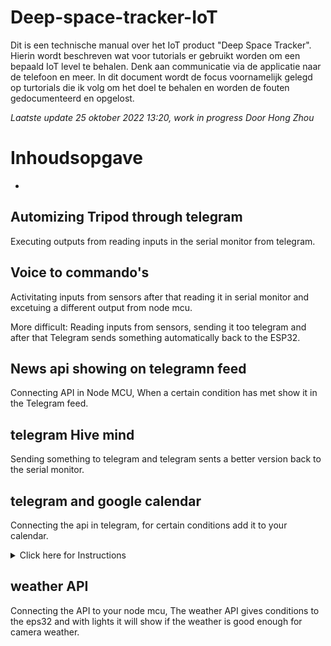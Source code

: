 # Deep-space-tracker-IoT
Dit is een technische manual over het IoT product "Deep Space Tracker". Hierin wordt beschreven wat voor tutorials er gebruikt worden om een bepaald IoT level te behalen. Denk aan communicatie via de applicatie naar de telefoon en meer. In dit document wordt de focus voornamelijk gelegd op turtorials die ik volg om het doel te behalen en worden de fouten gedocumenteerd en opgelost.

*Laatste update 25 oktober 2022 13:20, work in progress*
*Door Hong Zhou*

# Inhoudsopgave
- 

## Automizing Tripod through telegram
Executing outputs from reading inputs in the serial monitor from telegram.

## Voice to commando's 
Activitating inputs from sensors after that reading it in serial monitor and excetuing a different output from node mcu.

More difficult: Reading inputs from sensors, sending it too telegram and after that Telegram sends something automatically back to the ESP32.

## News api showing on telegramn feed
Connecting API in Node MCU, When a certain condition has met show it in the Telegram feed.


## telegram Hive mind
Sending something to telegram and telegram sents a better version back to the serial monitor.


## telegram and google calendar
Connecting the api in telegram, for certain conditions add it to your calendar.

<details>
  <summary>Click here for Instructions</summary>
  
  ### Integrating the Google Calendar API with the Telegram Bot API
  1.  Click on [Pipedream](https://pipedream.com/apps/google-calendar/integrations/telegram-bot-api) for popular ways to connect google calendar and Telegram bot.
  2. Select Create Trigger > New messages update (instant)
  3. follow the instructions on creating a new Telegram bot
  <img src=" https://user-images.githubusercontent.com/70894669/197770418-e5f304da-af90-430e-9eba-071a88b32282.gif" width = 40% />
     * Qux

  ### Some Code
  ```js
  function logSomething(something) {
    console.log('Something', something);
  }
  ```
</details>


## weather API
Connecting the API to your node mcu, The weather API gives conditions to the eps32 and with lights it will show if the weather is good enough for camera weather.


